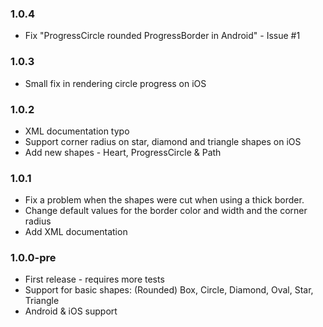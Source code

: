 ### 1.0.4
* Fix "ProgressCircle rounded ProgressBorder in Android" - Issue #1

### 1.0.3
* Small fix in rendering circle progress on iOS

### 1.0.2
* XML documentation typo
* Support corner radius on star, diamond and triangle shapes on iOS
* Add new shapes - Heart, ProgressCircle & Path

### 1.0.1
* Fix a problem when the shapes were cut when using a thick border.
* Change default values for the border color and width and the corner radius
* Add XML documentation

### 1.0.0-pre
* First release - requires more tests
* Support for basic shapes: (Rounded) Box, Circle, Diamond, Oval, Star, Triangle
* Android & iOS support